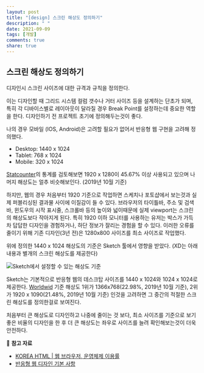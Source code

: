 ```yaml
---
layout: post
title: "[design] 스크린 해상도 정의하기"
description: " "
date: 2021-09-09
tags: [개발]
comments: true
share: true
---
```



## 스크린 해상도 정의하기

디자인시 스크린 사이즈에 대한 규격과 규칙을 정의한다. 

이는 디자인할 때 그리드 시스템 컬럼 갯수나 거터 사이즈 등을 설계하는 단초가 되며, 특히 각 디바이스별로 레이아웃이 달라질 경우 Break Point를 설정하는데 중요한 역할을 한다. 디자인하기 전 프로젝트 초기에 정의해두는것이 좋다. 

나의 경우 모바일 (IOS, Android)은 고려할 필요가 없어서 반응형 웹 구현을 고려해 정의했다.

* Desktop: 1440 x 1024
* Tablet: 768 x 1024
* Mobile: 320 x 1024

 [Statcounter](https://gs.statcounter.com/screen-resolution-stats/desktop/south-korea)의 통계를 검토해보면 1920 x 1280이 45.67% 이상 사용되고 있으며 나머지 해상도는 얼추 비슷해보인다. (2019년 10월 기준)

 하지만, 웹의 경우 처음부터 1920 기준으로 작업하면 스케치나 포토샵에서 보는것과 실제 퍼블리싱된 결과물 사이에 이질감이 들 수 있다. 브라우저의 타이틀바, 주소 및 검색바, 윈도우의 시작 표시줄, 스크롤바 등의 높이와 넓이때문에 실제 viewport는 스크린의 해상도보다 작아지게 된다. 특히 1920 이하 모니터를 사용하는 유저는 박스가 가득차 답답한 디자인을 경험하거나, 하단 정보가 잘리는 경험을 할 수 있다. 이러한 오류를 줄이기 위해 기존 디자인(3년 전)은 1280x800 사이즈를 최소 사이즈로 작업했다.

 위에 정의한 1440 x 1024 해상도의 기준은 Sketch 툴에서 영향을 받았다. (XD는 아래 내용과 별개의 스크린 해상도를 제공한다)

![Sketch에서 설정할 수 있는 해상도 기준](https://github.com/onlyeon/TIL/blob/master/%40images/screen-resolution.png) 

 Sketch는 기본적으로 반응형 웹의 데스크탑 사이즈를 1440 x 1024와 1024 x 1024로 제공한다. [Worldwid](https://gs.statcounter.com/screen-resolution-stats/desktop/worldwide) 기준 해상도 1위가 1366x768(22.98%, 2019년 10월 기준), 2위가 1920 x 1090(21.48%, 2019년 10월 기준) 인것을 고려하면 그 중간의 적절한 스크린 해상도를 정의한걸로 보여진다.

 처음부터 큰 해상도로 디자인하고 나중에 줄이는 것 보다, 최소 사이즈를 기준으로 보기 좋은 비율의 디자인을 한 후 더 큰 해상도는 좌우로 사이즈를 늘려 확인해보는것이 더욱 안전하다.

📖 **참고 자료**

* [KOREA HTML | 웹 브라우저, 운영체제 이용률](https://www.koreahtml5.kr/front/stats/browser/browserUseStats.do)
* [반응형 웹 디자인 기본 사항](https://developers.google.com/web/fundamentals/design-and-ux/responsive?hl=ko)